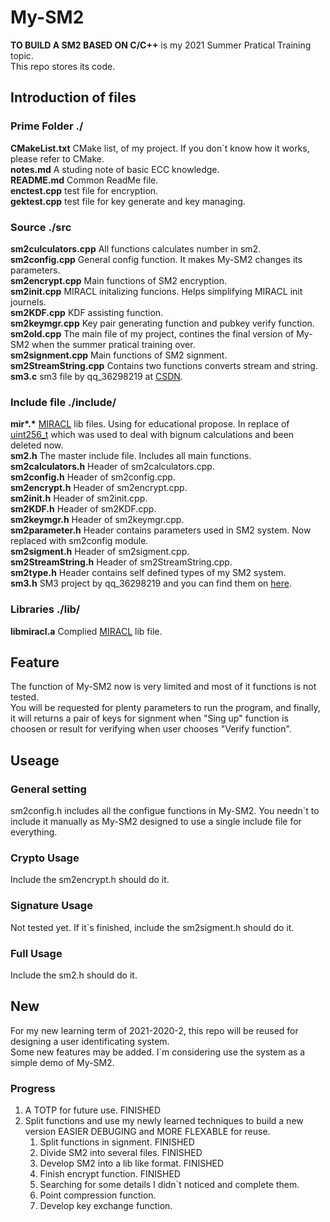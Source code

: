 # My-SM2

**TO BUILD A SM2 BASED ON C/C++** is my 2021 Summer Pratical Training topic.  
This repo stores its code.  

## Introduction of files

### Prime Folder ./

**CMakeList.txt** CMake list, of my project. If you don`t know how it works, please refer to CMake.  
**notes.md** A studing note of basic ECC knowledge.   
**README.md** Common ReadMe file.  
**enctest.cpp** test file for encryption.  
**gektest.cpp** test file for key generate and key managing.  

### Source ./src

**sm2culculators.cpp** All functions calculates number in sm2.  
**sm2config.cpp** General config function. It makes My-SM2 changes its parameters.  
**sm2encrypt.cpp** Main functions of SM2 encryption.  
**sm2init.cpp** MIRACL initalizing funcions. Helps simplifying MIRACL init journels.  
**sm2KDF.cpp** KDF assisting function.  
**sm2keymgr.cpp** Key pair generating function and pubkey verify function.  
**sm2old.cpp** The main file of my project, contines the final version of My-SM2 when the summer pratical training over.  
**sm2signment.cpp** Main functions of SM2 signment.  
**sm2StreamString.cpp** Contains two functions converts stream and string.   
**sm3.c** sm3 file by qq_36298219 at [CSDN](https://blog.csdn.net/qq_36298219/article/details/85926747).  

### Include file ./include/

**mir\*.\*** [MIRACL](https://github.com/miracl/MIRACL) lib files. Using for educational propose. In replace of [uint256_t](https://github.com/calccrypto/uint256_t) which was used to deal with bignum calculations and been deleted now.  
**sm2.h** The master include file. Includes all main functions.  
**sm2calculators.h** Header of sm2calculators.cpp.  
**sm2config.h** Header of sm2config.cpp.  
**sm2encrypt.h** Header of sm2encrypt.cpp.  
**sm2init.h** Header of sm2init.cpp.  
**sm2KDF.h** Header of sm2KDF.cpp.  
**sm2keymgr.h** Header of sm2keymgr.cpp.  
**sm2parameter.h** Header contains parameters used in SM2 system. Now replaced with sm2config module.  
**sm2sigment.h** Header of sm2sigment.cpp.  
**sm2StreamString.h** Header of sm2StreamString.cpp.  
**sm2type.h** Header contains self defined types of my SM2 system.  
**sm3.h** SM3 project by qq_36298219 and you can find them on [here](https://blog.csdn.net/qq_36298219/article/details/85926747).  

### Libraries ./lib/

**libmiracl.a** Complied [MIRACL](https://github.com/miracl/MIRACL) lib file.   

## Feature
The function of My-SM2 now is very limited and most of it functions is not tested.  
You will be requested for plenty parameters to run the program, and finally, it will returns a pair of keys for signment when "Sing up" function is choosen or result for verifying when user chooses "Verify function".  

## Useage

### General setting
sm2config.h includes all the configue functions in My-SM2. You needn`t to include it manually as My-SM2 designed to use a single include file for everything.  

### Crypto Usage
Include the sm2encrypt.h should do it.  

### Signature Usage
Not tested yet. If it`s finished, include the sm2sigment.h should do it.  

### Full Usage
Include the sm2.h should do it.

## New
For my new learning term of 2021-2020-2, this repo will be reused for designing a user identificating system.  
Some new features may be added. I`m considering use the system as a simple demo of My-SM2.  

### Progress

1. A TOTP for future use. FINISHED  
2. Split functions and use my newly learned techniques to build a new version EASIER DEBUGING and MORE FLEXABLE for reuse.
   1. Split functions in signment. FINISHED  
   2. Divide SM2 into several files. FINISHED
   3. Develop SM2 into a lib like format. FINISHED
   4. Finish encrypt function. FINISHED  
   5. Searching for some details I didn`t noticed and complete them.  
   6. Point compression function.  
   7. Develop key exchange function.  
